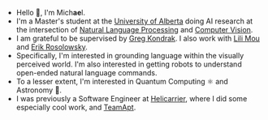 - Hello 👋, I'm Mich<b>ae</b>l. 
- I'm a Master's student at the [University of Alberta](https://www.ualberta.ca/computing-science/index.html) doing AI research at the intersection of [Natural Language Processing](https://en.wikipedia.org/wiki/Natural_language_processing) and [Computer Vision](https://en.wikipedia.org/wiki/Computer_vision).
- I am grateful to be supervised by [Greg Kondrak](http://webdocs.cs.ualberta.ca/~kondrak/). I also work with [Lili Mou](https://lili-mou.github.io/) and [Erik Rosolowsky](https://sites.ualberta.ca/~erosolow/).
- Specifically, I'm interested in grounding language within the visually perceived world. I'm also interested in getting robots to understand open-ended natural language commands.
- To a lesser extent, I'm interested in Quantum Computing ⚛️ and Astronomy 🌌.
- I was previously a Software Engineer at [Helicarrier](https://helicarrierstudio.com/), where I did some especially cool work, and [TeamApt](https://teamapt.com/).

